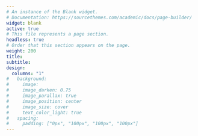 ```yaml
---
# An instance of the Blank widget.
# Documentation: https://sourcethemes.com/academic/docs/page-builder/
widget: blank
active: true
# This file represents a page section.
headless: true
# Order that this section appears on the page.
weight: 200
title:  
subtitle:
design:
  columns: "1"
#   background:
#     image: 
#     image_darken: 0.75
#     image_parallax: true
#     image_position: center
#     image_size: cover
#     text_color_light: true
#   spacing:
#     padding: ["0px", "100px", "100px", "100px"]
---
```

<!-- 
<div>
Check out my resumé or contact me to <a href="/about/#contact" class="cta-button{{ .Get "style"}}">
    help you build up business contents <i class="fa-solid fa-arrow-turn-down"></i>
  </a>
</div> -->

<br>
